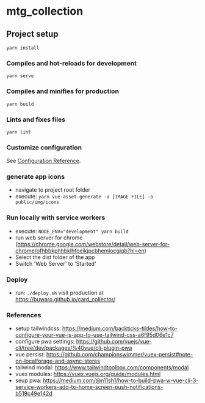 # mtg_collection

## Project setup
```
yarn install
```

### Compiles and hot-reloads for development
```
yarn serve
```

### Compiles and minifies for production
```
yarn build
```

### Lints and fixes files
```
yarn lint
```

### Customize configuration
See [Configuration Reference](https://cli.vuejs.org/config/).

### generate app icons
- navigate to project root folder
- execute: `yarn vue-asset-generate -a [IMAGE FILE] -o public/img/icons`

### Run locally with service workers
- execute: `NODE_ENV="development" yarn build`
- run web server for chrome (https://chrome.google.com/webstore/detail/web-server-for-chrome/ofhbbkphhbklhfoeikjpcbhemlocgigb?hl=en)
- Select the dist folder of the app
- Switch 'Web Server' to 'Started'

### Deploy
- run: `./deploy.sh`
visit production at https://buwaro.github.io/card_collector/

### References
- setup tailwindcss: https://medium.com/backticks-tildes/how-to-configure-your-vue-js-app-to-use-tailwind-css-a6f95d06e1c7
- configure pwa settings: https://github.com/vuejs/vue-cli/tree/dev/packages/%40vue/cli-plugin-pwa
- vue persist: https://github.com/championswimmer/vuex-persist#note-on-localforage-and-async-stores
- tailwind modal: https://www.tailwindtoolbox.com/components/modal
- vuex modules: https://vuex.vuejs.org/guide/modules.html
- seup pwa: https://medium.com/@n11sh1/how-to-build-pwa-w-vue-cli-3-service-workers-add-to-home-screen-push-notifications-b519c49e142d
